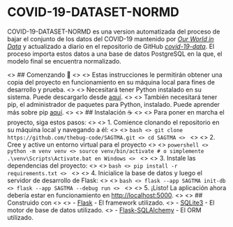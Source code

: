 # COVID-19-DATASET-NORMD

COVID-19-DATASET-NORMD es una version automatizada del proceso de bajar el conjunto de los datos del COVID-19 mantenido por [_Our World in Data_](https://ourworldindata.org/coronavirus) y actualizado a diario en el repositorio de GitHub [_covid-19-data_](https://github.com/owid/covid-19-data). El proceso importa estos datos a una base de datos PostgreSQL en la que, el modelo final se encuentra normalizado.

<> ## Comenzando :rocket:
<> 
<> Estas instrucciones le permitirán obtener una copia del proyecto en funcionamiento en su máquina local para fines de desarrollo y prueba.
<> 
<> Necesitará tener Python instalado en su sistema. Puede descargarlo desde [aquí](https://www.python.org/downloads/).
<> 
<> También necesitará tener pip, el administrador de paquetes para Python, instalado. Puede aprender más sobre pip [aquí](https://pip.pypa.io/en/stable/).
<> 
<> ## Instalación :coffee:
<> 
<> Para poner en marcha el proyecto, siga estos pasos:
<> 
<> 1. Comience clonando el repositorio en su máquina local y navegando a él:
<> 
<> ```bash
<> git clone https://github.com/thebug-code/SAGTMA.git
<> cd SAGTMA
<> ```
<> 
<> 2. Cree y active un entorno virtual para el proyecto
<> 
<> ```powershell
<> python -m venv venv
<> source venv/bin/activate # o simplemente .\venv\Scripts\Activate.bat en Windows
<> ```
<> 
<> 3. Instale las dependencias del proyecto:
<> 
<> ```bash
<> pip install -r requirements.txt
<> ```
<> 
<> 4. Inicialice la base de datos y luego el servidor de desarrollo de Flask:
<> 
<> ```bash
<> flask --app SAGTMA init-db
<> flask --app SAGTMA --debug run
<> ```
<> 
<> 5. ¡Listo! La aplicación ahora debería estar en funcionamiento en <http://localhost:5000>.
<> 
<> ## Construido con
<> 
<> - [Flask](https://flask.palletsprojects.com/en/2.0.x/) - El framework utilizado.
<> - [SQLite3](https://www.sqlite.org/index.html) - El motor de base de datos utilizado.
<> - [Flask-SQLAlchemy](https://flask-sqlalchemy.palletsprojects.com/en/3.0.x/) - El ORM utilizado.

